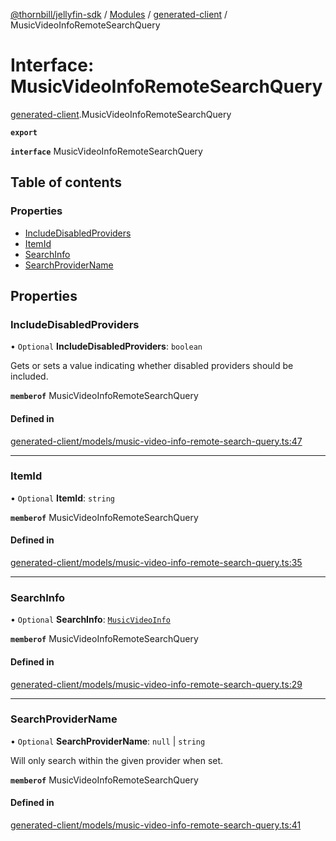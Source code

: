 [@thornbill/jellyfin-sdk](../README.md) / [Modules](../modules.md) / [generated-client](../modules/generated_client.md) / MusicVideoInfoRemoteSearchQuery

# Interface: MusicVideoInfoRemoteSearchQuery

[generated-client](../modules/generated_client.md).MusicVideoInfoRemoteSearchQuery

**`export`**

**`interface`** MusicVideoInfoRemoteSearchQuery

## Table of contents

### Properties

- [IncludeDisabledProviders](generated_client.MusicVideoInfoRemoteSearchQuery.md#includedisabledproviders)
- [ItemId](generated_client.MusicVideoInfoRemoteSearchQuery.md#itemid)
- [SearchInfo](generated_client.MusicVideoInfoRemoteSearchQuery.md#searchinfo)
- [SearchProviderName](generated_client.MusicVideoInfoRemoteSearchQuery.md#searchprovidername)

## Properties

### IncludeDisabledProviders

• `Optional` **IncludeDisabledProviders**: `boolean`

Gets or sets a value indicating whether disabled providers should be included.

**`memberof`** MusicVideoInfoRemoteSearchQuery

#### Defined in

[generated-client/models/music-video-info-remote-search-query.ts:47](https://github.com/thornbill/jellyfin-sdk-typescript/blob/21a118e/src/generated-client/models/music-video-info-remote-search-query.ts#L47)

___

### ItemId

• `Optional` **ItemId**: `string`

**`memberof`** MusicVideoInfoRemoteSearchQuery

#### Defined in

[generated-client/models/music-video-info-remote-search-query.ts:35](https://github.com/thornbill/jellyfin-sdk-typescript/blob/21a118e/src/generated-client/models/music-video-info-remote-search-query.ts#L35)

___

### SearchInfo

• `Optional` **SearchInfo**: [`MusicVideoInfo`](generated_client.MusicVideoInfo.md)

**`memberof`** MusicVideoInfoRemoteSearchQuery

#### Defined in

[generated-client/models/music-video-info-remote-search-query.ts:29](https://github.com/thornbill/jellyfin-sdk-typescript/blob/21a118e/src/generated-client/models/music-video-info-remote-search-query.ts#L29)

___

### SearchProviderName

• `Optional` **SearchProviderName**: ``null`` \| `string`

Will only search within the given provider when set.

**`memberof`** MusicVideoInfoRemoteSearchQuery

#### Defined in

[generated-client/models/music-video-info-remote-search-query.ts:41](https://github.com/thornbill/jellyfin-sdk-typescript/blob/21a118e/src/generated-client/models/music-video-info-remote-search-query.ts#L41)
